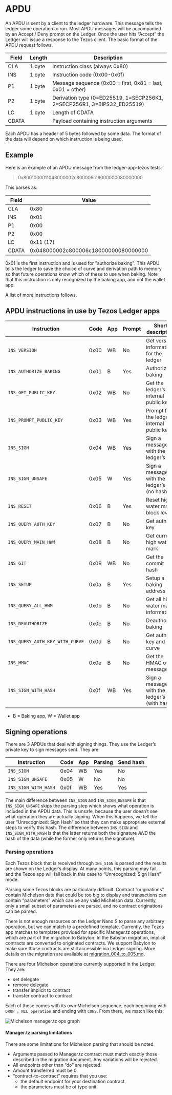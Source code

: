 # APDU

An APDU is sent by a client to the ledger hardware. This message tells
the ledger some operation to run. Most APDU messages will be
accompanied by an Accept / Deny prompt on the Ledger. Once the user
hits “Accept” the Ledger will issue a response to the Tezos client.
The basic format of the APDU request follows.

| Field | Length | Description                                                             |
|-------|--------|-------------------------------------------------------------------------|
| CLA   | 1 byte | Instruction class (always 0x80)                                         |
| INS   | 1 byte | Instruction code (0x00-0x0f)                                            |
| P1    | 1 byte | Message sequence (0x00 = first, 0x81 = last, 0x01 = other)              |
| P2    | 1 byte | Derivation type (0=ED25519, 1=SECP256K1, 2=SECP256R1, 3=BIPS32_ED25519) |
| LC    | 1 byte | Length of CDATA                                                         |
| CDATA | <LC>   | Payload containing instruction arguments                                |

Each APDU has a header of 5 bytes followed by some data. The format of
the data will depend on which instruction is being used.

## Example

Here is an example of an APDU message from the ledger-app-tezos tests:

> 0x8001000011048000002c800006c18000000080000000

This parses as:

| Field | Value                                |
|-------|--------------------------------------|
| CLA   | 0x80                                 |
| INS   | 0x01                                 |
| P1    | 0x00                                 |
| P2    | 0x00                                 |
| LC    | 0x11 (17)                            |
| CDATA | 0x048000002c800006c18000000080000000 |

0x01 is the first instruction and is used for "authorize baking". This
APDU tells the ledger to save the choice of curve and derivation path
to memory so that future operations know which of these to use when
baking. Note that this instruction is only recognized by the baking
app, and not the wallet app.

A list of more instructions follows.

## APDU instructions in use by Tezos Ledger apps

| Instruction                     | Code | App | Prompt | Short description                                |
|---------------------------------|------|-----|--------|--------------------------------------------------|
| `INS_VERSION`                   | 0x00 | WB  | No     | Get version information for the ledger           |
| `INS_AUTHORIZE_BAKING`          | 0x01 | B   | Yes    | Authorize baking                                 |
| `INS_GET_PUBLIC_KEY`            | 0x02 | WB  | No     | Get the ledger’s internal public key             |
| `INS_PROMPT_PUBLIC_KEY`         | 0x03 | WB  | Yes    | Prompt for the ledger’s internal public key      |
| `INS_SIGN`                      | 0x04 | WB  | Yes    | Sign a message with the ledger’s key             |
| `INS_SIGN_UNSAFE`               | 0x05 | W   | Yes    | Sign a message with the ledger’s key (no hash)   |
| `INS_RESET`                     | 0x06 | B   | Yes    | Reset high water mark block level                |
| `INS_QUERY_AUTH_KEY`            | 0x07 | B   | No     | Get auth key                                     |
| `INS_QUERY_MAIN_HWM`            | 0x08 | B   | No     | Get current high water mark                      |
| `INS_GIT`                       | 0x09 | WB  | No     | Get the commit hash                              |
| `INS_SETUP`                     | 0x0a | B   | Yes    | Setup a baking address                           |
| `INS_QUERY_ALL_HWM`             | 0x0b | B   | No     | Get all high water mark information              |
| `INS_DEAUTHORIZE`               | 0x0c | B   | No     | Deauthorize baking                               |
| `INS_QUERY_AUTH_KEY_WITH_CURVE` | 0x0d | B   | No     | Get auth key and curve                           |
| `INS_HMAC`                      | 0x0e | B   | No     | Get the HMAC of a message                        |
| `INS_SIGN_WITH_HASH`            | 0x0f | WB  | Yes    | Sign a message with the ledger’s key (with hash) |

- B = Baking app, W = Wallet app

## Signing operations

There are 3 APDUs that deal with signing things. They use the Ledger’s
private key to sign messages sent. They are:

| Instruction          | Code | App | Parsing | Send hash |
|----------------------|------|-----|---------|-----------|
| `INS_SIGN`           | 0x04 | WB  | Yes     | No        |
| `INS_SIGN_UNSAFE`    | 0x05 | W   | No      | No        |
| `INS_SIGN_WITH_HASH` | 0x0f | WB  | Yes     | Yes       |

The main difference between `INS_SIGN` and `INS_SIGN_UNSAFE` is that
`INS_SIGN_UNSAFE` skips the parsing step which shows what operation is
included in the APDU data. This is unsafe, because the user doesn’t
see what operation they are actually signing. When this happens, we
tell the user “Unrecognized: Sign Hash” so that they can make
appropriate external steps to verify this hash. The difference between
`INS_SIGN` and `INS_SIGN_WITH_HASH` is that the latter returns both the
signature *AND* the hash of the data (while the former only returns the signature).

### Parsing operations

Each Tezos block that is received through `INS_SIGN` is parsed and the
results are shown on the Ledger’s display. At many points, this
parsing may fail, and the Tezos app will fall back in this case to
“Unrecognized: Sign Hash” mode.

Parsing some Tezos blocks are particularly difficult. Contract
“originations” contain Michelson data that could be too big to display
and transactions can contain “parameters” which can be any valid
Michelson data. Currently, only a small subset of parameters are
parsed, and no contract originations can be parsed.

There is not enough resources on the Ledger Nano S to parse any
arbitrary operation, but we can match to a predefined template.
Currently, the Tezos app matches to templates provided for specific
Manager.tz operations, which are part of the migration to Babylon. In
the Babylon migration, implicit contracts are converted to originated
contracts. We support Babylon to make sure those contracts are still
accessible via Ledger signing. More details on the migration are
available at
[migration_004_to_005.md](https://gitlab.com/cryptiumlabs/tezos/blob/master/specs/migration_004_to_005.md).

There are four Michelson operations currently supported in the Ledger.
They are:

- set delegate
- remove delegate
- transfer implicit to contract
- transfer contract to contract

Each of these comes with its own Michelson sequence, each beginning
with `DROP ; NIL operation` and ending with `CONS`. From there, we
match like this:

![Michelson manager.tz ops graph](michelson_ops.png)

#### Manager.tz parsing limitations

There are some limitations for Michelson parsing that should be noted.

- Arguments passed to Manager.tz contract must match exactly those
  described in the migration document. Any variations will be
  rejected.
- All endpoints other than “do” are rejected.
- Amount transferred must be 0.
- “contract-to-contract” requires that you use:
  - the default endpoint for your destination contract
  - the parameters must be of type unit
